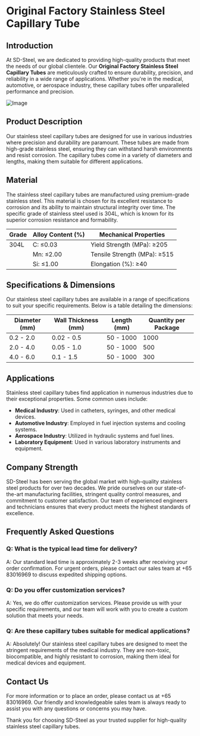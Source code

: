 # Original Factory Stainless Steel Capillary Tube

## Introduction
At SD-Steel, we are dedicated to providing high-quality products that meet the needs of our global clientele. Our **Original Factory Stainless Steel Capillary Tubes** are meticulously crafted to ensure durability, precision, and reliability in a wide range of applications. Whether you're in the medical, automotive, or aerospace industry, these capillary tubes offer unparalleled performance and precision.

![Image](https://github.com/user-attachments/assets/2567258e-e124-4816-932d-1809bd27ef0b)

## Product Description
Our stainless steel capillary tubes are designed for use in various industries where precision and durability are paramount. These tubes are made from high-grade stainless steel, ensuring they can withstand harsh environments and resist corrosion. The capillary tubes come in a variety of diameters and lengths, making them suitable for different applications. 

## Material
The stainless steel capillary tubes are manufactured using premium-grade stainless steel. This material is chosen for its excellent resistance to corrosion and its ability to maintain structural integrity over time. The specific grade of stainless steel used is 304L, which is known for its superior corrosion resistance and formability.

| Grade | Alloy Content (%) | Mechanical Properties |
|-------|-------------------|-----------------------|
| 304L  | C: ≤0.03          | Yield Strength (MPa): ≥205 |
|       | Mn: ≤2.00         | Tensile Strength (MPa): ≥515 |
|       | Si: ≤1.00         | Elongation (%): ≥40     |

## Specifications & Dimensions
Our stainless steel capillary tubes are available in a range of specifications to suit your specific requirements. Below is a table detailing the dimensions:

| Diameter (mm) | Wall Thickness (mm) | Length (mm) | Quantity per Package |
|---------------|---------------------|-------------|----------------------|
| 0.2 - 2.0     | 0.02 - 0.5          | 50 - 1000   | 1000                 |
| 2.0 - 4.0     | 0.05 - 1.0          | 50 - 1000   | 500                  |
| 4.0 - 6.0     | 0.1 - 1.5           | 50 - 1000   | 300                  |

## Applications
Stainless steel capillary tubes find application in numerous industries due to their exceptional properties. Some common uses include:

- **Medical Industry**: Used in catheters, syringes, and other medical devices.
- **Automotive Industry**: Employed in fuel injection systems and cooling systems.
- **Aerospace Industry**: Utilized in hydraulic systems and fuel lines.
- **Laboratory Equipment**: Used in various laboratory instruments and equipment.

## Company Strength
SD-Steel has been serving the global market with high-quality stainless steel products for over two decades. We pride ourselves on our state-of-the-art manufacturing facilities, stringent quality control measures, and commitment to customer satisfaction. Our team of experienced engineers and technicians ensures that every product meets the highest standards of excellence.

## Frequently Asked Questions

### Q: What is the typical lead time for delivery?
A: Our standard lead time is approximately 2-3 weeks after receiving your order confirmation. For urgent orders, please contact our sales team at +65 83016969 to discuss expedited shipping options.

### Q: Do you offer customization services?
A: Yes, we do offer customization services. Please provide us with your specific requirements, and our team will work with you to create a custom solution that meets your needs.

### Q: Are these capillary tubes suitable for medical applications?
A: Absolutely! Our stainless steel capillary tubes are designed to meet the stringent requirements of the medical industry. They are non-toxic, biocompatible, and highly resistant to corrosion, making them ideal for medical devices and equipment.

## Contact Us
For more information or to place an order, please contact us at +65 83016969. Our friendly and knowledgeable sales team is always ready to assist you with any questions or concerns you may have.

Thank you for choosing SD-Steel as your trusted supplier for high-quality stainless steel capillary tubes.